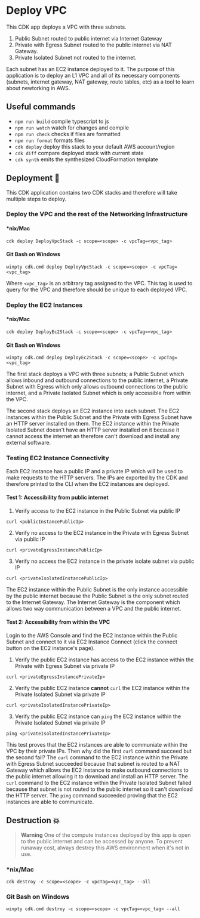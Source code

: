 # Deploy VPC

This CDK app deploys a VPC with three subnets.

1. Public Subnet routed to public internet via Internet Gateway
2. Private with Egress Subnet routed to the public internet via NAT Gateway.
3. Private Isolated Subnet not routed to the internet.

Each subnet has an EC2 instance deployed to it. The purpose of this application is to deploy an L1 VPC and all of its necessary components (subnets, internet gateway, NAT gateway, route tables, etc) as a tool
to learn about newtorking in AWS.

## Useful commands

- `npm run build` compile typescript to js
- `npm run watch` watch for changes and compile
- `npm run check` checks if files are formatted
- `npm run format` formats files
- `cdk deploy` deploy this stack to your default AWS account/region
- `cdk diff` compare deployed stack with current state
- `cdk synth` emits the synthesized CloudFormation template

## Deployment :rocket:

This CDK application contains two CDK stacks and therefore will take multiple steps to deploy.

### Deploy the VPC and the rest of the Networking Infrastructure

#### \*nix/Mac

`cdk deploy DeployVpcStack -c scope=<scope> -c vpcTag=<vpc_tag>`

#### Git Bash on Windows

`winpty cdk.cmd deploy DeployVpcStack -c scope=<scope> -c vpcTag=<vpc_tag>`

Where `<vpc_tag>` is an arbitrary tag assigned to the VPC. This tag is used to query for the VPC and therefore should be unique to each deployed VPC.

### Deploy the EC2 Instances

#### \*nix/Mac

`cdk deploy DeployEc2Stack -c scope=<scope> -c vpcTag=<vpc_tag>`

#### Git Bash on Windows

`winpty cdk.cmd deploy DeployEc2Stack -c scope=<scope> -c vpcTag=<vpc_tag>`

The first stack deploys a VPC with three subnets; a Public Subnet which allows inbound and outbound connections to the public internet, a Private Subnet with Egress which only allows outbound connections to the
public internet, and a Private Isolated Subnet which is only accessible from within the VPC.

The second stack deploys an EC2 instance into each subnet. The EC2 instances within the Public Subnet and the Private with Egress Subnet have an HTTP server installed on them. The EC2 instance within the Private Isolated Subnet doesn't have an HTTP server installed on it because it cannot access the internet an therefore can't download and install any external software.

### Testing EC2 Instance Connectivity

Each EC2 instance has a public IP and a private IP which will be used to make requests to the HTTP servers. The IPs are exported by the CDK and therefore printed to the CLI when the EC2 instances are deployed.

#### Test 1: Accessibility from public internet

1. Verify access to the EC2 instance in the Public Subnet via public IP

`curl <publicInstancePublicIp>`

2. Verify no access to the EC2 instance in the Private with Egress Subnet via public IP

`curl <privateEgressInstancePublicIp>`

3. Verify no access the EC2 instance in the private isolate subnet via public IP

`curl <privateIsolatedInstancePublicIp>`

The EC2 instance within the Public Subnet is the only instance accessible by the public internet because the Public Subnet is the only subnet routed to the Internet Gateway. The Internet Gateway is the component which allows two way communication between a VPC and the public internet.

#### Test 2: Accessibility from within the VPC

Login to the AWS Console and find the EC2 instance within the Public Subnet and connect to it via EC2 Instance Connect (click the connect button on the EC2 instance's page).

1. Verify the public EC2 instance has access to the EC2 instance within the Private with Egress Subnet via private IP

`curl <privateEgressInstancePrivateIp>`

2. Verify the public EC2 instance **cannot** `curl` the EC2 instance within the Private Isolated Subnet via private IP

`curl <privateIsolatedInstancePrivateIp>`

3. Verify the public EC2 instance can `ping` the EC2 instance within the Private Isolated Subnet via private IP

`ping <privateIsolatedInstancePrivateIp>`

This test proves that the EC2 instances are able to communiate within the VPC by their private IPs. Then why did the first `curl` command succeed but the second fail? The `curl` command to the EC2 instance within the Private with Egress Subnet succeeded because that subnet is routed to a NAT Gateway which allows the EC2 instance to make outbound connections to the public internet allowing it to download and install an HTTP server. The `curl` command to the EC2 instance within the Private Isolated Subnet falied because that subnet is not routed to the public internet so it can't download the HTTP server. The `ping` command succeeded proving that the EC2 instances are able to communicate.

## Destruction :boom:

> **Warning** One of the compute instances deployed by this app is open to the public internet and can be accessed by anyone. To prevent runaway cost, always destroy this AWS environment when it's not in use.

### \*nix/Mac

`cdk destroy -c scope=<scope> -c vpcTag=<vpc_tag> --all`

### Git Bash on Windows

`winpty cdk.cmd destroy -c scope=<scope> -c vpcTag=<vpc_tag> --all`
